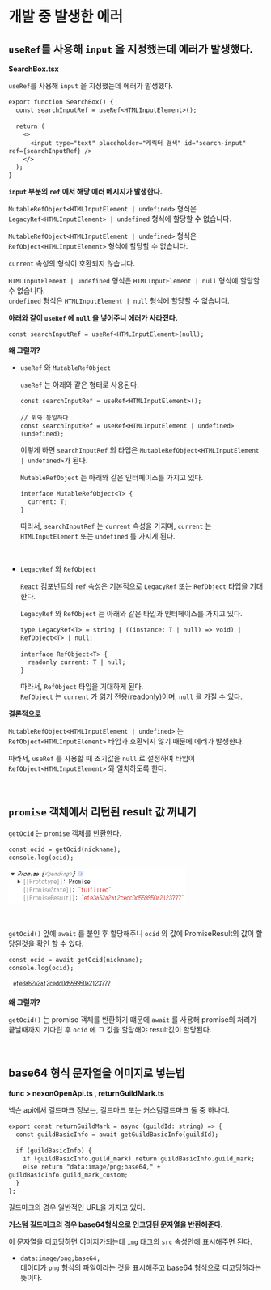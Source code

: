 # 개발 중 발생한 에러

## `useRef`를 사용해 `input` 을 지정했는데 에러가 발생했다.

**SearchBox.tsx**

`useRef`를 사용해 `input` 을 지정했는데 에러가 발생했다.

```tsx
export function SearchBox() {
  const searchInputRef = useRef<HTMLInputElement>();

  return (
    <>
      <input type="text" placeholder="캐릭터 검색" id="search-input" ref={searchInputRef} />
    </>
  );
}
```

**`input` 부분의 `ref` 에서 해당 에러 메시지가 발생한다.**

`MutableRefObject<HTMLInputElement | undefined>` 형식은 `LegacyRef<HTMLInputElement> | undefined` 형식에 할당할 수 없습니다.

`MutableRefObject<HTMLInputElement | undefined>` 형식은 `RefObject<HTMLInputElement>` 형식에 할당할 수 없습니다.

`current` 속성의 형식이 호환되지 않습니다.

`HTMLInputElement | undefined` 형식은 `HTMLInputElement | null` 형식에 할당할 수 없습니다.  
`undefined` 형식은 `HTMLInputElement | null` 형식에 할당할 수 없습니다.

**아래와 같이 `useRef` 에 `null` 을 넣어주니 에러가 사라졌다.**

```tsx
const searchInputRef = useRef<HTMLInputElement>(null);
```

**왜 그럴까?**

- `useRef` 와 `MutableRefObject`

  `useRef` 는 아래와 같은 형태로 사용된다.

  ```tsx
  const searchInputRef = useRef<HTMLInputElement>();

  // 위와 동일하다
  const searchInputRef = useRef<HTMLInputElement | undefined>(undefined);
  ```

  이렇게 하면 `searchInputRef` 의 타입은 `MutableRefObject<HTMLInputElement | undefined>`가 된다.

  `MutableRefObject` 는 아래와 같은 인터페이스를 가지고 있다.

  ```tsx
  interface MutableRefObject<T> {
    current: T;
  }
  ```

  따라서, `searchInputRef` 는 `current` 속성을 가지며, `current` 는 `HTMLInputElement` 또는 `undefined` 를 가지게 된다.

<br>

- `LegacyRef` 와 `RefObject`

  `React` 컴포넌트의 `ref` 속성은 기본적으로 `LegacyRef` 또는 `RefObject` 타입을 기대한다.

  `LegacyRef` 와 `RefObject` 는 아래와 같은 타입과 인터페이스를 가지고 있다.

  ```tsx
  type LegacyRef<T> = string | ((instance: T | null) => void) | RefObject<T> | null;

  interface RefObject<T> {
    readonly current: T | null;
  }
  ```

  따라서, `RefObject` 타입을 기대하게 된다.  
  `RefObject` 는 `current` 가 읽기 전용(readonly)이며, `null` 을 가질 수 있다.

**결론적으로**

`MutableRefObject<HTMLInputElement | undefined>` 는 `RefObject<HTMLInputElement>` 타입과 호환되지 않기 때문에 에러가 발생한다.

따라서, `useRef` 를 사용할 때 초기값을 `null` 로 설정하여 타입이 `RefObject<HTMLInputElement>` 와 일치하도록 한다.

<br/>

## `promise` 객체에서 리턴된 result 값 꺼내기

`getOcid` 는 `promise` 객체를 반환한다.

```tsx
const ocid = getOcid(nickname);
console.log(ocid);
```

![promise_console](./trouble_image/promise_console.png)

<br/>

`getOcid()` 앞에 `await` 를 붙인 후 할당해주니 `ocid` 의 값에 PromiseResult의 값이 할당된것을 확인 할 수 있다.

```tsx
const ocid = await getOcid(nickname);
console.log(ocid);
```

![promiseawait_console](./trouble_image/promiseawait_console.png)

**왜 그럴까?**

`getOcid()` 는 promise 객체를 반환하기 떄문에 `await` 를 사용해 promise의 처리가 끝날때까지 기다린 후 `ocid` 에 그 값을 할당해야 result값이 할당된다.

<br/>

## base64 형식 문자열을 이미지로 넣는법

**func > nexonOpenApi.ts , returnGuildMark.ts**

넥슨 api에서 길드마크 정보는, 길드마크 또는 커스텀길드마크 둘 중 하나다.

```tsx
export const returnGuildMark = async (guildId: string) => {
  const guildBasicInfo = await getGuildBasicInfo(guildId);

  if (guildBasicInfo) {
    if (guildBasicInfo.guild_mark) return guildBasicInfo.guild_mark;
    else return "data:image/png;base64," + guildBasicInfo.guild_mark_custom;
  }
};
```

길드마크의 경우 일반적인 URL을 가지고 있다.

**커스텀 길드마크의 경우 base64형식으로 인코딩된 문자열을 반환해준다.**

이 문자열을 디코딩하면 이미지가되는데 `img` 태그의 `src` 속성안에 표시해주면 된다.

- `data:image/png;base64,`  
  데이터가 `png` 형식의 파일이라는 것을 표시해주고 base64 형식으로 디코딩하라는 뜻이다.

<br/>

